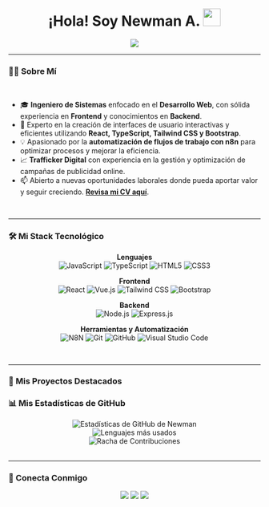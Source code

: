 <div align="center">
  <h1>
    <b>¡Hola! Soy Newman A.</b>
    <img src="https://media.giphy.com/media/hvRJCLFzcasrR4ia7z/giphy.gif" width="35" />
  </h1>
  <a href="https://github.com/DenverCoder1/readme-typing-svg">
    <img src="https://readme-typing-svg.herokuapp.com?font=Time+New+Roman&color=cyan&size=25&center=true&vCenter=true&width=600&height=100&lines=Ingeniero+de+Sistemas;Desarrollador+Full+Stack;Automatización+y+Marketing+Digital" />
  </a>
</div>

---

### 👨‍💻 Sobre Mí

<br>

- 🎓 **Ingeniero de Sistemas** enfocado en el **Desarrollo Web**, con sólida experiencia en **Frontend** y conocimientos en **Backend**.
- 🚀 Experto en la creación de interfaces de usuario interactivas y eficientes utilizando **React, TypeScript, Tailwind CSS y Bootstrap**.
- 💡 Apasionado por la **automatización de flujos de trabajo con n8n** para optimizar procesos y mejorar la eficiencia.
- 📈 **Trafficker Digital** con experiencia en la gestión y optimización de campañas de publicidad online.
- 📫 Abierto a nuevas oportunidades laborales donde pueda aportar valor y seguir creciendo. [**Revisa mi CV aquí**](TU_LINK_AL_CV).

<br>

---

### 🛠️ Mi Stack Tecnológico

<p align="center">
  <strong>Lenguajes</strong><br>
  <img src="https://img.shields.io/badge/JavaScript-F7DF1E?style=for-the-badge&logo=javascript&logoColor=black" alt="JavaScript" />
  <img src="https://img.shields.io/badge/TypeScript-3178C6?style=for-the-badge&logo=typescript&logoColor=white" alt="TypeScript" />
  <img src="https://img.shields.io/badge/HTML5-E34F26?style=for-the-badge&logo=html5&logoColor=white" alt="HTML5" />
  <img src="https://img.shields.io/badge/CSS3-1572B6?style=for-the-badge&logo=css3&logoColor=white" alt="CSS3" />
</p>

<p align="center">
  <strong>Frontend</strong><br>
  <img src="https://img.shields.io/badge/React-20232A?style=for-the-badge&logo=react&logoColor=61DAFB" alt="React" />
  <img src="https://img.shields.io/badge/Vue.js-35495E?style=for-the-badge&logo=vue.js&logoColor=4FC08D" alt="Vue.js" />
  <img src="https://img.shields.io/badge/Tailwind_CSS-38B2AC?style=for-the-badge&logo=tailwind-css&logoColor=white" alt="Tailwind CSS" />
  <img src="https://img.shields.io/badge/Bootstrap-563D7C?style=for-the-badge&logo=bootstrap&logoColor=white" alt="Bootstrap" />
</p>

<p align="center">
  <strong>Backend</strong><br>
  <img src="https://img.shields.io/badge/Node.js-339933?style=for-the-badge&logo=nodedotjs&logoColor=white" alt="Node.js" />
  <img src="https://img.shields.io/badge/Express.js-000000?style=for-the-badge&logo=express&logoColor=white" alt="Express.js" />
</p>

<p align="center">
  <strong>Herramientas y Automatización</strong><br>
  <img src="https://img.shields.io/badge/N8N-1A8262?style=for-the-badge&logo=n8n&logoColor=white" alt="N8N" />
  <img src="https://img.shields.io/badge/Git-F05032?style=for-the-badge&logo=git&logoColor=white" alt="Git" />
  <img src="https://img.shields.io/badge/GitHub-100000?style=for-the-badge&logo=github&logoColor=white" alt="GitHub" />
  <img src="https://img.shields.io/badge/VS_Code-0078D4?style=for-the-badge&logo=visual%20studio%20code&logoColor=white" alt="Visual Studio Code" />
</p>

<br>

---

### 🚀 Mis Proyectos Destacados


### 📊 Mis Estadísticas de GitHub

<div align="center">
  <img src="https://github-readme-stats.vercel.app/api?username=Newman-a&show_icons=true&theme=radical&hide_border=true&include_all_commits=true" alt="Estadísticas de GitHub de Newman" />
  <br>
  <img src="https://github-readme-stats.vercel.app/api/top-langs/?username=Newman-a&layout=compact&theme=radical&hide_border=true" alt="Lenguajes más usados" />
  <br>
  <img src="https://streak-stats.demolab.com?user=Newman-a&theme=radical&hide_border=true&locale=es" alt="Racha de Contribuciones" />
</div>

<br>

---

### 🤝 Conecta Conmigo

<p align="center">
  <a href="https://www.linkedin.com/in/newman-acosta/"><img src="https://img.shields.io/badge/-LinkedIn-0077B5?style=for-the-badge&logo=Linkedin&logoColor=white"/></a>
  <a href="mailto:acostanewman582@gmail.com"><img src="https://img.shields.io/badge/-Gmail-D14836?style=for-the-badge&logo=Gmail&logoColor=white"/></a>
  <a href="https://www.instagram.com/newman_ga/"><img src="https://img.shields.io/badge/-Instagram-E4405F?style=for-the-badge&logo=Instagram&logoColor=white"/></a>
</p>

